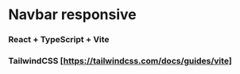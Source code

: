 # Navbar responsive

### React + TypeScript + Vite

### TailwindCSS [https://tailwindcss.com/docs/guides/vite]